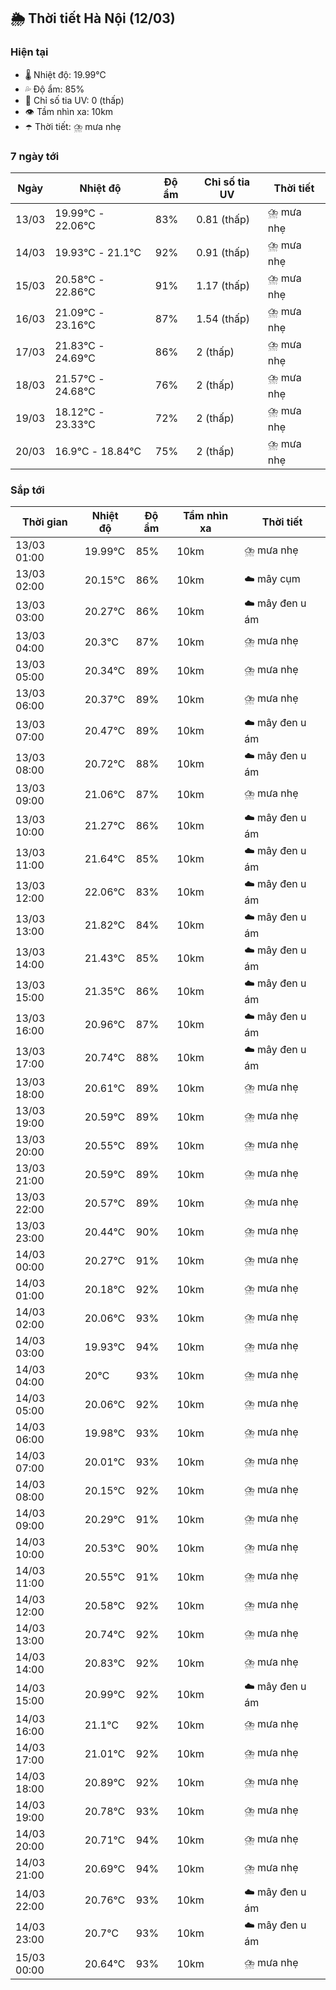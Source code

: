## 🌦️ Thời tiết Hà Nội (12/03)

### Hiện tại

- 🌡️ Nhiệt độ: 19.99℃
- 💦 Độ ẩm: 85%
- 🌟 Chỉ số tia UV: 0 (thấp)
- 👁️ Tầm nhìn xa: 10km
- ☂️ Thời tiết: ⛈️ mưa nhẹ

### 7 ngày tới

| Ngày | Nhiệt độ | Độ ẩm | Chỉ số tia UV | Thời tiết |
| --- | --- | --- | --- | --- |
| 13/03 | 19.99℃ - 22.06℃ | 83% | 0.81 (thấp) | ⛈️ mưa nhẹ |
| 14/03 | 19.93℃ - 21.1℃ | 92% | 0.91 (thấp) | ⛈️ mưa nhẹ |
| 15/03 | 20.58℃ - 22.86℃ | 91% | 1.17 (thấp) | ⛈️ mưa nhẹ |
| 16/03 | 21.09℃ - 23.16℃ | 87% | 1.54 (thấp) | ⛈️ mưa nhẹ |
| 17/03 | 21.83℃ - 24.69℃ | 86% | 2 (thấp) | ⛈️ mưa nhẹ |
| 18/03 | 21.57℃ - 24.68℃ | 76% | 2 (thấp) | ⛈️ mưa nhẹ |
| 19/03 | 18.12℃ - 23.33℃ | 72% | 2 (thấp) | ⛈️ mưa nhẹ |
| 20/03 | 16.9℃ - 18.84℃ | 75% | 2 (thấp) | ⛈️ mưa nhẹ |

### Sắp tới

| Thời gian | Nhiệt độ | Độ ẩm | Tầm nhìn xa | Thời tiết |
| --- | --- | --- | --- | --- |
| 13/03 01:00 | 19.99℃ | 85% | 10km | ⛈️ mưa nhẹ |
| 13/03 02:00 | 20.15℃ | 86% | 10km | ☁️ mây cụm |
| 13/03 03:00 | 20.27℃ | 86% | 10km | ☁️ mây đen u ám |
| 13/03 04:00 | 20.3℃ | 87% | 10km | ⛈️ mưa nhẹ |
| 13/03 05:00 | 20.34℃ | 89% | 10km | ⛈️ mưa nhẹ |
| 13/03 06:00 | 20.37℃ | 89% | 10km | ⛈️ mưa nhẹ |
| 13/03 07:00 | 20.47℃ | 89% | 10km | ☁️ mây đen u ám |
| 13/03 08:00 | 20.72℃ | 88% | 10km | ☁️ mây đen u ám |
| 13/03 09:00 | 21.06℃ | 87% | 10km | ⛈️ mưa nhẹ |
| 13/03 10:00 | 21.27℃ | 86% | 10km | ☁️ mây đen u ám |
| 13/03 11:00 | 21.64℃ | 85% | 10km | ☁️ mây đen u ám |
| 13/03 12:00 | 22.06℃ | 83% | 10km | ☁️ mây đen u ám |
| 13/03 13:00 | 21.82℃ | 84% | 10km | ☁️ mây đen u ám |
| 13/03 14:00 | 21.43℃ | 85% | 10km | ☁️ mây đen u ám |
| 13/03 15:00 | 21.35℃ | 86% | 10km | ☁️ mây đen u ám |
| 13/03 16:00 | 20.96℃ | 87% | 10km | ☁️ mây đen u ám |
| 13/03 17:00 | 20.74℃ | 88% | 10km | ☁️ mây đen u ám |
| 13/03 18:00 | 20.61℃ | 89% | 10km | ⛈️ mưa nhẹ |
| 13/03 19:00 | 20.59℃ | 89% | 10km | ⛈️ mưa nhẹ |
| 13/03 20:00 | 20.55℃ | 89% | 10km | ⛈️ mưa nhẹ |
| 13/03 21:00 | 20.59℃ | 89% | 10km | ⛈️ mưa nhẹ |
| 13/03 22:00 | 20.57℃ | 89% | 10km | ⛈️ mưa nhẹ |
| 13/03 23:00 | 20.44℃ | 90% | 10km | ⛈️ mưa nhẹ |
| 14/03 00:00 | 20.27℃ | 91% | 10km | ⛈️ mưa nhẹ |
| 14/03 01:00 | 20.18℃ | 92% | 10km | ⛈️ mưa nhẹ |
| 14/03 02:00 | 20.06℃ | 93% | 10km | ⛈️ mưa nhẹ |
| 14/03 03:00 | 19.93℃ | 94% | 10km | ⛈️ mưa nhẹ |
| 14/03 04:00 | 20℃ | 93% | 10km | ⛈️ mưa nhẹ |
| 14/03 05:00 | 20.06℃ | 92% | 10km | ⛈️ mưa nhẹ |
| 14/03 06:00 | 19.98℃ | 93% | 10km | ⛈️ mưa nhẹ |
| 14/03 07:00 | 20.01℃ | 93% | 10km | ⛈️ mưa nhẹ |
| 14/03 08:00 | 20.15℃ | 92% | 10km | ⛈️ mưa nhẹ |
| 14/03 09:00 | 20.29℃ | 91% | 10km | ⛈️ mưa nhẹ |
| 14/03 10:00 | 20.53℃ | 90% | 10km | ⛈️ mưa nhẹ |
| 14/03 11:00 | 20.55℃ | 91% | 10km | ⛈️ mưa nhẹ |
| 14/03 12:00 | 20.58℃ | 92% | 10km | ⛈️ mưa nhẹ |
| 14/03 13:00 | 20.74℃ | 92% | 10km | ⛈️ mưa nhẹ |
| 14/03 14:00 | 20.83℃ | 92% | 10km | ⛈️ mưa nhẹ |
| 14/03 15:00 | 20.99℃ | 92% | 10km | ☁️ mây đen u ám |
| 14/03 16:00 | 21.1℃ | 92% | 10km | ⛈️ mưa nhẹ |
| 14/03 17:00 | 21.01℃ | 92% | 10km | ⛈️ mưa nhẹ |
| 14/03 18:00 | 20.89℃ | 92% | 10km | ⛈️ mưa nhẹ |
| 14/03 19:00 | 20.78℃ | 93% | 10km | ⛈️ mưa nhẹ |
| 14/03 20:00 | 20.71℃ | 94% | 10km | ⛈️ mưa nhẹ |
| 14/03 21:00 | 20.69℃ | 94% | 10km | ⛈️ mưa nhẹ |
| 14/03 22:00 | 20.76℃ | 93% | 10km | ☁️ mây đen u ám |
| 14/03 23:00 | 20.7℃ | 93% | 10km | ☁️ mây đen u ám |
| 15/03 00:00 | 20.64℃ | 93% | 10km | ⛈️ mưa nhẹ |
